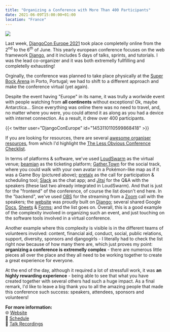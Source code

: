 ```yaml
---
title: "Organizing a Conference with More Than 400 Participants"
date: 2021-06-09T15:00:00+01:00
location: "France"
---
```


![](/image/gathertown.png)

Last week, [DjangoCon Europe 2021](https://2021.djangocon.eu/) took place completelly online from the 2<sup>nd</sup> to the 6<sup>th</sup> of June. This yearly european conference focuses on the web framework [Django](https://www.djangoproject.com/), and it includes 5 days of talks, sprints, and tutorials. I was the lead co-organizer and it was both extremelly fullfilling and completelly exhausting!

Orginally, the conference was planned to take place physically at the [Super Bock Arena](https://www.superbockarena.pt/) in Porto, Portugal; we had to shift to a different approach and make the conference virtual (yet again).

Despite the event having "Europe" in its name, it was trully a worlwide event with people watching from **all continents** without exceptions! Ok, maybe Antarctica... Since everything was online there was no need to travel, and, no matter where you were, you could attend it as along as you had a device with internet connection. As a result, it drew over 400 participants.

{{< twitter user="DjangoConEurope" id="1453110110599868418" >}}

If you are looking for resources, there are several [awesome organiser resources](https://github.com/stephlocke/awesome-organiser-resources), from which I'd highlight the [The Less Obvious Conference Checklist](https://github.com/mxsasha/lessobviouschecklist).

In terms of platforms & software, we've used [LoudSwarm](https://djc2021.loudswarm.com/) as the virtual venue; [beamian](https://a.beamian.com/#/event/djangocon-europe-2021) as the ticketing platform; [Gather.Town](https://gather.town/i/44zJkuo1) for the social track, where you could walk with your own avatar in a Pokémon-like map as if it was a Game Boy (pictured above); [pretalx](https://cfp.2021.djangocon.eu/2021/schedule/) as the call for participation & scheduling tool; [Slack](https://djangoconeurope2021.slack.com/) as the chat app; and [Jitsi](https://jitsi.org/) for the Q&A with the speakers (these last two already integrated in LoudSwarm). And that is just for the "frontend" of the conference, of course the list doesn't end here. In the "backend", we've used [OBS](https://obsproject.com/) for the streaming from a [Zoom](https://zoom.us/) call with the speakers; the [website](https://2021.djangocon.eu/) was proudly built on [Django](https://www.djangoproject.com/); several shared Google [Docs](http://docs.google.com/document/), [Sheets](http://docs.google.com/spreadsheets/) & [Forms](https://docs.google.com/forms/); and the list goes on. Overall, this is a good example of the complexity involved in organizing such an event, and just touching on the software tools involved in a virtual conference.

Another example where this complexity is visible is in the different teams of volunteers involved: content, financial aid, conduct, social, public relations, support, diversity, sponsors and djangogirls - I literally had to check the list right now because of how many there are, which just proves my point: **organizing a conference is extremelly complex** - there are numerous little pieces all over the place and they all need to be working together to create a great experience for everyone.

At the end of the day, although it required a lot of stressfull work, it was **an highly rewarding experience** - being able to see that what you have created together with several others had such a huge impact. As a final remark, I'd like to leave a big thank you to all the amazing people that made this conference such success: speakers, attendees, sponsors and volunteers!

<div class="info">

**For more information:**\
🌐 [Website](https://2021.djangocon.eu/)\
📅 [Schedule](https://cfp.2021.djangocon.eu/2021/schedule/)\
🎤 [Talk Recordings](https://www.youtube.com/user/djangoconeurope)

</div>
